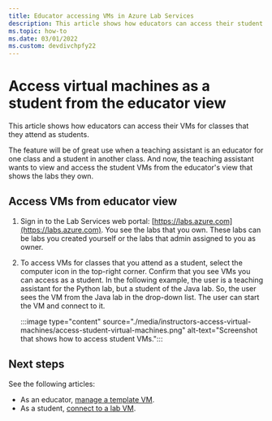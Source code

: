 ```yaml
---
title: Educator accessing VMs in Azure Lab Services
description: This article shows how educators can access their student VMs from the educator view. For example, a teaching assistant can be an educator for one class but a student for other classes.  
ms.topic: how-to
ms.date: 03/01/2022
ms.custom: devdivchpfy22
---
```


# Access virtual machines as a student from the educator view

This article shows how educators can access their VMs for classes that they attend as students.

The feature will be of great use when a teaching assistant is an educator for one class and a student in another class. And now, the teaching assistant wants to view and access the student VMs from the educator's view that shows the labs they own.

## Access VMs from educator view

1. Sign in to the Lab Services web portal: [https://labs.azure.com](https://labs.azure.com). You see the labs that you own. These labs can be labs you created yourself or the labs that admin assigned to you as owner.
2. To access VMs for classes that you attend as a student, select the computer icon in the top-right corner. Confirm that you see VMs you can access as a student. In the following example, the user is a teaching assistant for the Python lab, but a student of the Java lab. So, the user sees the VM from the Java lab in the drop-down list. The user can start the VM and connect to it.

    :::image type="content" source="./media/instructors-access-virtual-machines/access-student-virtual-machines.png" alt-text="Screenshot that shows how to access student VMs.":::

## Next steps

See the following articles:

- As an educator, [manage a template VM](how-to-create-manage-template.md).
- As a student, [connect to a lab VM](connect-virtual-machine.md).